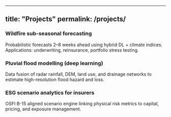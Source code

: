 
---
title: "Projects"
permalink: /projects/
---

### Wildfire sub-seasonal forecasting
Probabilistic forecasts 2–8 weeks ahead using hybrid DL + climate indices. Applications: underwriting, reinsurance, portfolio stress testing.

### Pluvial flood modelling (deep learning)
Data fusion of radar rainfall, DEM, land use, and drainage networks to estimate high-resolution flood hazard and loss.

### ESG scenario analytics for insurers
OSFI B-15 aligned scenario engine linking physical risk metrics to capital, pricing, and exposure management.

